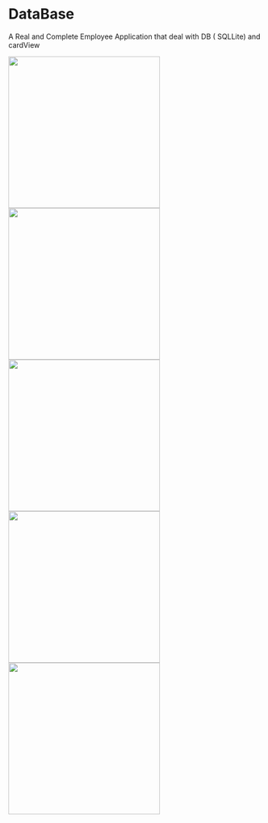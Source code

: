 # DataBase
A Real and Complete Employee Application that deal with DB ( SQLLite) and  cardView 


<img width="300" src="https://user-images.githubusercontent.com/68019656/114419281-f82fbd80-9bbb-11eb-88a0-1870c8ee54e6.png" /> <img width="300" src="https://user-images.githubusercontent.com/68019656/114419376-0aa9f700-9bbc-11eb-97d6-c35b42dafa76.png" /> <img width="300"  src="https://user-images.githubusercontent.com/68019656/114419436-1ac1d680-9bbc-11eb-9e25-389280015de1.png" /> <img width="300"  src="https://user-images.githubusercontent.com/68019656/114419503-26ad9880-9bbc-11eb-97d8-3d265e3b3d11.png" /> <img width="300" src="https://user-images.githubusercontent.com/68019656/114419581-37f6a500-9bbc-11eb-88ef-37e4c180d31e.png" />




